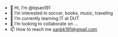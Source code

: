 - 👋 Hi, I’m @tqsan191
- 👀 I’m interested in soccer, books, music, traveling
- 🌱 I’m currently learning IT at DUT
- 💞️ I’m looking to collaborate on ...
- 📫 How to reach me sanbk191@gmail.com

<!---
tqsan191/tqsan191 is a ✨ special ✨ repository because its `README.md` (this file) appears on your GitHub profile.
You can click the Preview link to take a look at your changes.
--->
